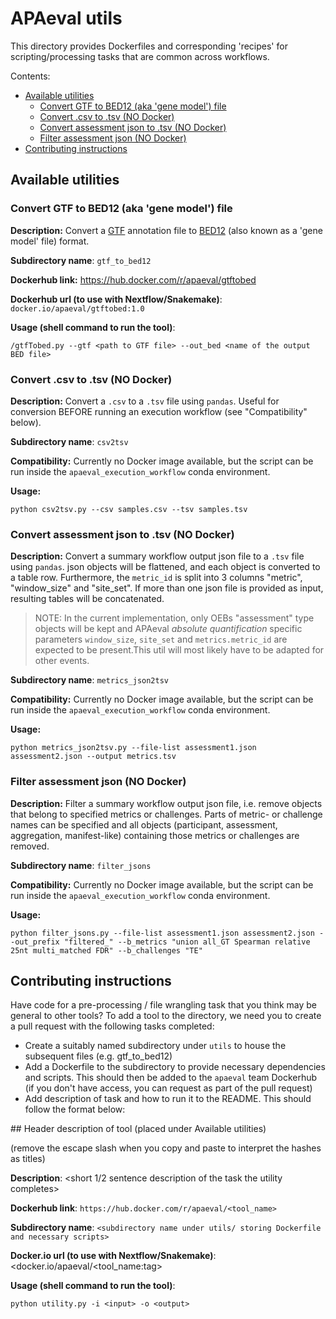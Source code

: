 # APAeval utils

This directory provides Dockerfiles and corresponding 'recipes' for scripting/processing tasks that are common across workflows.

Contents:
- [Available utilities](#available-utilities)
  - [Convert GTF to BED12 (aka 'gene model') file](#convert-gtf-to-bed12-aka-gene-model-file)
  - [Convert .csv to .tsv (NO Docker)](#convert-csv-to-tsv-no-docker)
  - [Convert assessment json to .tsv (NO Docker)](#convert-assessment-json-to-tsv-no-docker)
  - [Filter assessment json (NO Docker)](#filter-assessment-json-no-docker)
- [Contributing instructions](#contributing-instructions)


## Available utilities

### Convert GTF to BED12 (aka 'gene model') file

**Description:** Convert a [GTF](https://genome.ucsc.edu/FAQ/FAQformat.html#format4) annotation file to [BED12](https://genome.ucsc.edu/FAQ/FAQformat.html#format1) (also known as a 'gene model' file) format.

**Subdirectory name**: `gtf_to_bed12`

**Dockerhub link:** https://hub.docker.com/r/apaeval/gtftobed

**Dockerhub url (to use with Nextflow/Snakemake)**: `docker.io/apaeval/gtftobed:1.0`

**Usage (shell command to run the tool)**:
```
/gtfTobed.py --gtf <path to GTF file> --out_bed <name of the output BED file>
```

### Convert .csv to .tsv (NO Docker)

**Description:** Convert a `.csv` to a `.tsv` file using `pandas`. Useful for conversion BEFORE running an execution workflow (see "Compatibility" below).

**Subdirectory name**: `csv2tsv`

**Compatibility:**
Currently no Docker image available, but the script can be run inside the `apaeval_execution_workflow` conda environment. 

**Usage:**
```
python csv2tsv.py --csv samples.csv --tsv samples.tsv
```

### Convert assessment json to .tsv (NO Docker)

**Description:** Convert a summary workflow output json file to a `.tsv` file using `pandas`. json objects will be flattened, and each object is converted to a table row. Furthermore, the `metric_id` is split into 3 columns "metric", "window_size" and "site_set". If more than one json file is provided as input, resulting tables will be concatenated.

> NOTE: In the current implementation, only OEBs "assessment" type objects will be kept and APAeval *absolute quantification* specific parameters `window_size`, `site_set` and `metrics.metric_id` are expected to be present.This util will most likely have to be adapted for other events.

**Subdirectory name**: `metrics_json2tsv`

**Compatibility:**
Currently no Docker image available, but the script can be run inside the `apaeval_execution_workflow` conda environment. 

**Usage:**
```
python metrics_json2tsv.py --file-list assessment1.json assessment2.json --output metrics.tsv
```

### Filter assessment json (NO Docker)

**Description:** Filter a summary workflow output json file, i.e. remove objects that belong to specified metrics or challenges. Parts of metric- or challenge names can be specified and all objects (participant, assessment, aggregation, manifest-like) containing those metrics or challenges are removed.

**Subdirectory name**: `filter_jsons`

**Compatibility:**
Currently no Docker image available, but the script can be run inside the `apaeval_execution_workflow` conda environment. 

**Usage:**
```
python filter_jsons.py --file-list assessment1.json assessment2.json --out_prefix "filtered_" --b_metrics "union all_GT Spearman relative 25nt multi_matched FDR" --b_challenges "TE"
```
## Contributing instructions

Have code for a pre-processing / file wrangling task that you think may be general to other tools? To add a tool to the directory, we need you to create a pull request with the following tasks completed:

- Create a suitably named subdirectory under `utils` to house the subsequent files (e.g. gtf_to_bed12)
- Add a Dockerfile to the subdirectory to provide necessary dependencies and scripts. This should then be added to the `apaeval` team Dockerhub (if you don't have access, you can request as part of the pull request)
- Add description of task and how to run it to the README. This should follow the format below:


\## Header description of tool (placed under Available utilities)

(remove the escape slash when you copy and paste to interpret the hashes as titles)

**Description**: <short 1/2 sentence description of the task the utility completes>

**Dockerhub link**: `https://hub.docker.com/r/apaeval/<tool_name>`

**Subdirectory name**: `<subdirectory name under utils/ storing Dockerfile and necessary scripts>`

**Docker.io url (to use with Nextflow/Snakemake)**: <docker.io/apaeval/<tool_name:tag>

**Usage (shell command to run the tool)**:

```
python utility.py -i <input> -o <output>
```
